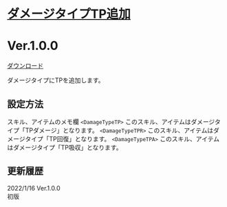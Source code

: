 # [ダメージタイプTP追加](https://raw.githubusercontent.com/nuun888/MZ/master/NUUN_TPDamageType.js)
# Ver.1.0.0
[ダウンロード](https://raw.githubusercontent.com/nuun888/MZ/master/NUUN_TPDamageType.js)  

ダメージタイプにTPを追加します。  

## 設定方法
スキル、アイテムのメモ欄
`<DamageTypeTP>` このスキル、アイテムはダメージタイプ「TPダメージ」となります。
`<DamageTypeTPR>` このスキル、アイテムはダメージタイプ「TP回復」となります。
`<DamageTypeTPA>` このスキル、アイテムはダメージタイプ「TP吸収」となります。

## 更新履歴
2022/1/16 Ver.1.0.0  
初版  
